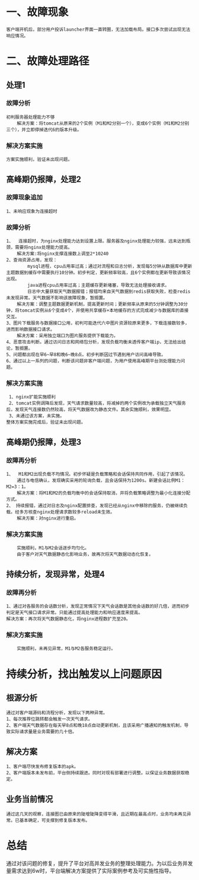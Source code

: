# 一、故障现象
	客户端开机后，部分用户投诉launcher界面一直转圈，无法加载布局。接口多次尝试出现无法响应情况。

# 二、故障处理路径


## 处理1
### 故障分析
	初判服务器处理能力不够
		解决方案：将tomcat从原来的2个实例（M1和M2分别一个），变成6个实例（M1和M2分别三个），并立即停掉迭代6的版本升级。
### 解决方案实施
	方案实施顺利，验证未出现问题。

## 高峰期仍报障，处理2
###   故障现象追加
	1、未响应现象为连接超时
###  故障分析
	1、	连接超时，为nginx处理能力达到设置上限。服务器及nginx处理能力较强，远未达到瓶颈，需要将nginx处理能力提高。
		解决方案:将nginx支撑连接数上调至2*10240
	2、查询资源占用，发现：
			mysql进程，cpu占用率过高；通过对流程和日志分析，发现每5分钟从数据库中更新主题数据到缓存中需要执行10分钟。初步判定，更新频率较高，且6个实例都在更新导致该情况出现。
			java进程cpu占用率过高；主题缓存更新堵塞，导致无法处理接收请求。
			日志中大量获取天气数据报错；报错均来自天气数据到redis获取失败，检查redis未发现异常。天气数据不影响该故障现象，暂搁置。
		解决方案：调整主题数据更新机制，提高更新时间；更新频率从原来的5分钟调整为30分钟，将tomcat实例从6个变成4个，并使用共享缓存+本地缓存的方式完成减少与数据库的直接交互。
	3、图片下载服务与数据接口公用，初判可能迭代六中图片资源较原来更多，下载连接数较多，进而影响数据接口请求。
		解决方案：采用独立端口为图片服务提供下载能力。
	4、恶意攻击判断。通过访问日志和网络包分析，发现负载均衡未透传客户端ip，无法给出结论，暂搁置。
	5、问题都出现在早6~早8和晚6~晚8点。初步判断因过节遇到用户访问高峰导致。
	6、通过以上一系列的问题，判断该问题非客户端问题，为用户使用高峰期平台测处理能力问题。
### 解决方案实施
	 1、nginx扩能实施顺利
	 2、tomcat实例调降后发现，天气请求数量较高，将减掉的两个实例改为承载独立天气服务后，发现天气连接数仍然较高，将天气数据改为静态文件。其余实施顺利，效果明显。
	 3、未通过该方案，未实施。
	整体方案实施完成后，验证未出现问题。

## 高峰期仍报障，处理3
### 故障再分析
	1、	M1和M2出现负载不均情况。初步怀疑是负载策略和会话保持共同作用，引起了该情况。
		通过与电信确认，发现确实采用的轮询负载，且会话保持为1200s。新建会话比例M1：M2=3：1。
		解决方案：将M1和M2的负载均衡中的会话保持取消，并将负载策略调整为最小化连接分配方式。
	2、 持续报错，通过对日志及nginx配置排查，发现已经从nginx中移除的服务，仍被继续负载。经多方核查nginx处理请求数较多reload未生效。
		解决方案：对nginx进行重启。
### 解决方案实施
		实施顺利，M1与M2会话逐步均匀化。
		由于客户对天气数据静态化影响业务，故再次将天气数据动态化恢复。

## 持续分析，发现异常，处理4
### 故障再分析
	1、通过对各服务的会话数分析，发现正常情况下天气会话数是其他会话数的好几倍，进而初步判定是天气接口请求异常。只能通过提高处理能力和响应速度来提高。
	解决方案：再次将天气数据静态化，将nginx进程数扩充至20。
### 解决方案实施
		实施顺利，未再见异常，M1与M2各服务稳定运行。

# 持续分析，找出触发以上问题原因
## 根源分析
	通过对客户端源码和流程分析，发现以下两种异常。
	1、每次推荐位跳转都会触发一次天气请求。
	2、客户端天气数据存在每天早8点和晚18点自动更新机制，且该采用广播通知的触发机制，导致实际请求量是业务需要的几十倍。
## 解决方案
	1、客户端尽快发布修复版本的apk。
    2、客户端版本未发布前，平台侧持续跟进。同时对现有部署进行调整。以保证业务数据获取稳定。
## 业务当前情况
	通过这几天的观察，连接图已由原来的陡增陡降变得平滑，且近期在最高点时，业务均未再见异常。已基本确定，可支撑到修复版本发布。

# 总结
   通过对该问题的修复，提升了平台对高并发业务的整理处理能力。为以后业务并发量需求达到6w时，平台端解决方案提供了实际案例参考及可实施性指导。
